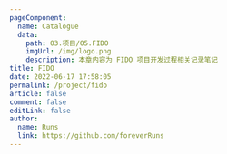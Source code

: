 ```yaml
---
pageComponent:
  name: Catalogue
  data:
    path: 03.项目/05.FIDO
    imgUrl: /img/logo.png
    description: 本章内容为 FIDO 项目开发过程相关记录笔记
title: FIDO
date: 2022-06-17 17:58:05
permalink: /project/fido
article: false
comment: false
editLink: false
author:
  name: Runs
  link: https://github.com/foreverRuns
---
```

